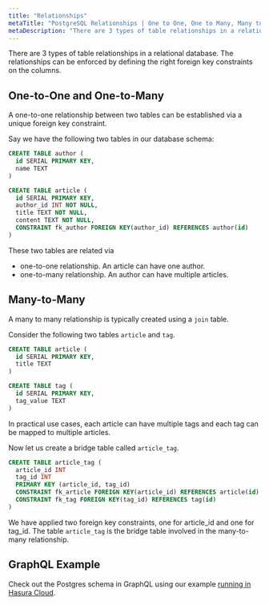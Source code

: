 ```yaml
---
title: "Relationships"
metaTitle: "PostgreSQL Relationships | One to One, One to Many, Many to Many | PostgreSQL Tutorial"
metaDescription: "There are 3 types of table relationships in a relational database like PostgreSQL. The relationships can be enforced by defining the right foreign key constraints on the columns."
---
```


There are 3 types of table relationships in a relational database. The relationships can be enforced by defining the right foreign key constraints on the columns.

## One-to-One and One-to-Many

A one-to-one relationship between two tables can be established via a unique foreign key constraint.

Say we have the following two tables in our database schema:

```sql
CREATE TABLE author (
  id SERIAL PRIMARY KEY,
  name TEXT
)

CREATE TABLE article (
  id SERIAL PRIMARY KEY,
  author_id INT NOT NULL,
  title TEXT NOT NULL,
  content TEXT NOT NULL,
  CONSTRAINT fk_author FOREIGN KEY(author_id) REFERENCES author(id)
)
```

These two tables are related via

- one-to-one relationship. An article can have one author.
- one-to-many relationship. An author can have multiple articles.

## Many-to-Many

A many to many relationship is typically created using a `join` table.

Consider the following two tables `article` and `tag`.

```sql
CREATE TABLE article (
  id SERIAL PRIMARY KEY,
  title TEXT
)

CREATE TABLE tag (
  id SERIAL PRIMARY KEY,
  tag_value TEXT
)
```

In practical use cases, each article can have multiple tags and each tag can be mapped to multiple articles.

Now let us create a bridge table called `article_tag`.

```sql
CREATE TABLE article_tag (
  article_id INT
  tag_id INT
  PRIMARY KEY (article_id, tag_id)
  CONSTRAINT fk_article FOREIGN KEY(article_id) REFERENCES article(id)
  CONSTRAINT fk_tag FOREIGN KEY(tag_id) REFERENCES tag(id)
)
```

We have applied two foreign key constraints, one for article_id and one for tag_id. The table `article_tag` is the bridge table involved in the many-to-many relationship.

## GraphQL Example

Check out the Postgres schema in GraphQL using our example [running in Hasura Cloud](https://cloud.hasura.io/public/graphiql?endpoint=https://postgres-learn.hasura.app/v1/graphql).
